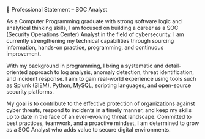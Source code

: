 🔐 Professional Statement – SOC Analyst

As a Computer Programming graduate with strong software logic and analytical thinking skills,
I am focused on building a career as a SOC (Security Operations Center) Analyst in the field of cybersecurity.
I am currently strengthening my technical capabilities through sourcing information, hands-on practice, programming, and continuous improvement.

With my background in programming, I bring a systematic and detail-oriented approach to log analysis, anomaly detection, threat identification, and incident response.
I aim to gain real-world experience using tools such as Splunk (SIEM), Python, MySQL, scripting languages, and open-source security platforms.

My goal is to contribute to the effective protection of organizations against cyber threats, respond to incidents in a timely manner, 
and keep my skills up to date in the face of an ever-evolving threat landscape. Committed to best practices, teamwork, and a proactive mindset, I am determined to grow as a SOC Analyst who adds value to secure digital environments.
